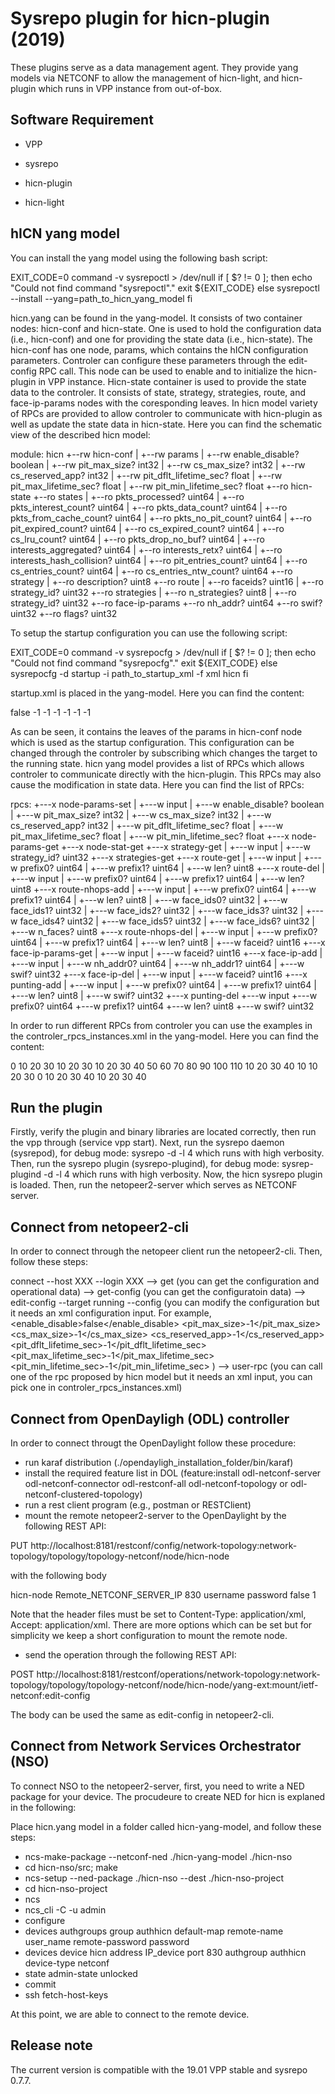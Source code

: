 # Sysrepo plugin for hicn-plugin  (2019)

These plugins serve as a data management agent. They provide yang models via NETCONF to allow the management of hicn-light, and hicn-plugin which runs in VPP instance from out-of-box.

## Software Requirement

- VPP

- sysrepo

- hicn-plugin

- hicn-light

## hICN yang model

You can install the yang model using the following bash script:

EXIT_CODE=0
command -v sysrepoctl > /dev/null
if [ $? != 0 ]; then
    echo "Could not find command \"sysrepoctl\"."
     exit ${EXIT_CODE}
else
sysrepoctl --install --yang=path_to_hicn_yang_model
fi

hicn.yang can be found in the yang-model. It consists of two container nodes: hicn-conf and hicn-state. One is used to hold the configuration data (i.e., hicn-conf) and one for providing the state data (i.e., hicn-state). The hicn-conf has one node, params, which contains the hICN configuration parameters. Controler can configure these parameters through the edit-config RPC call. This node can be used to enable and to initialize the hicn-plugin in VPP instance. Hicn-state container is used to provide the state data to the controler. It consists of state, strategy, strategies, route, and face-ip-params nodes with the coresponding leaves. In hicn model variety of RPCs are provided to allow controler to communicate with hicn-plugin as well as update the state data in hicn-state. Here you can find the schematic view of the described hicn model:


module: hicn
  +--rw hicn-conf
  |  +--rw params
  |     +--rw enable_disable?          boolean
  |     +--rw pit_max_size?            int32
  |     +--rw cs_max_size?             int32
  |     +--rw cs_reserved_app?         int32
  |     +--rw pit_dflt_lifetime_sec?   float
  |     +--rw pit_max_lifetime_sec?    float
  |     +--rw pit_min_lifetime_sec?    float
  +--ro hicn-state
     +--ro states
     |  +--ro pkts_processed?             uint64
     |  +--ro pkts_interest_count?        uint64
     |  +--ro pkts_data_count?            uint64
     |  +--ro pkts_from_cache_count?      uint64
     |  +--ro pkts_no_pit_count?          uint64
     |  +--ro pit_expired_count?          uint64
     |  +--ro cs_expired_count?           uint64
     |  +--ro cs_lru_count?               uint64
     |  +--ro pkts_drop_no_buf?           uint64
     |  +--ro interests_aggregated?       uint64
     |  +--ro interests_retx?             uint64
     |  +--ro interests_hash_collision?   uint64
     |  +--ro pit_entries_count?          uint64
     |  +--ro cs_entries_count?           uint64
     |  +--ro cs_entries_ntw_count?       uint64
     +--ro strategy
     |  +--ro description?   uint8
     +--ro route
     |  +--ro faceids?       uint16
     |  +--ro strategy_id?   uint32
     +--ro strategies
     |  +--ro n_strategies?   uint8
     |  +--ro strategy_id?    uint32
     +--ro face-ip-params
        +--ro nh_addr?   uint64
        +--ro swif?      uint32
        +--ro flags?     uint32


To setup the startup configuration you can use the following script:

EXIT_CODE=0
command -v sysrepocfg > /dev/null
if [ $? != 0 ]; then
    echo "Could not find command \"sysrepocfg\"."
     exit ${EXIT_CODE}
else
sysrepocfg -d startup -i path_to_startup_xml -f xml hicn
fi


startup.xml is placed in the yang-model. Here you can find the content:

<hicn-conf  xmlns="urn:sysrepo:hicn">
<params>
    <enable_disable>false</enable_disable>
    <pit_max_size>-1</pit_max_size>
    <cs_max_size>-1</cs_max_size>
    <cs_reserved_app>-1</cs_reserved_app>
    <pit_dflt_lifetime_sec>-1</pit_dflt_lifetime_sec>
    <pit_max_lifetime_sec>-1</pit_max_lifetime_sec>
    <pit_min_lifetime_sec>-1</pit_min_lifetime_sec>
</params>
</hicn-conf>

As can be seen, it contains the leaves of the params in hicn-conf node which is used as the startup configuration. This configuration can be changed through the controler by subscribing which changes the target to the running state. hicn yang model provides a list of RPCs which allows controler to communicate directly with the hicn-plugin. This RPCs may also cause the modification in state data. Here you can find the list of RPCs:

  rpcs:
    +---x node-params-set
    |  +---w input
    |     +---w enable_disable?          boolean
    |     +---w pit_max_size?            int32
    |     +---w cs_max_size?             int32
    |     +---w cs_reserved_app?         int32
    |     +---w pit_dflt_lifetime_sec?   float
    |     +---w pit_max_lifetime_sec?    float
    |     +---w pit_min_lifetime_sec?    float
    +---x node-params-get
    +---x node-stat-get
    +---x strategy-get
    |  +---w input
    |     +---w strategy_id?   uint32
    +---x strategies-get
    +---x route-get
    |  +---w input
    |     +---w prefix0?   uint64
    |     +---w prefix1?   uint64
    |     +---w len?       uint8
    +---x route-del
    |  +---w input
    |     +---w prefix0?   uint64
    |     +---w prefix1?   uint64
    |     +---w len?       uint8
    +---x route-nhops-add
    |  +---w input
    |     +---w prefix0?     uint64
    |     +---w prefix1?     uint64
    |     +---w len?         uint8
    |     +---w face_ids0?   uint32
    |     +---w face_ids1?   uint32
    |     +---w face_ids2?   uint32
    |     +---w face_ids3?   uint32
    |     +---w face_ids4?   uint32
    |     +---w face_ids5?   uint32
    |     +---w face_ids6?   uint32
    |     +---w n_faces?     uint8
    +---x route-nhops-del
    |  +---w input
    |     +---w prefix0?   uint64
    |     +---w prefix1?   uint64
    |     +---w len?       uint8
    |     +---w faceid?    uint16
    +---x face-ip-params-get
    |  +---w input
    |     +---w faceid?   uint16
    +---x face-ip-add
    |  +---w input
    |     +---w nh_addr0?   uint64
    |     +---w nh_addr1?   uint64
    |     +---w swif?       uint32
    +---x face-ip-del
    |  +---w input
    |     +---w faceid?   uint16
    +---x punting-add
    |  +---w input
    |     +---w prefix0?   uint64
    |     +---w prefix1?   uint64
    |     +---w len?       uint8
    |     +---w swif?      uint32
    +---x punting-del
       +---w input
          +---w prefix0?   uint64
          +---w prefix1?   uint64
          +---w len?       uint8
          +---w swif?      uint32


In order to run different RPCs from controler you can use the examples in the controler_rpcs_instances.xml in the yang-model. Here you can find the content:

<node-params-get xmlns="urn:sysrepo:hicn"/>

<node-stat-get xmlns="urn:sysrepo:hicn"/>

<strategy-get xmlns="urn:sysrepo:hicn">
    <strategy_id>0</strategy_id>
</strategy-get>

<strategies-get xmlns="urn:sysrepo:hicn"/>


<route-get xmlns="urn:sysrepo:hicn">
    <prefix0>10</prefix0>
    <prefix1>20</prefix1>
    <len>30</len>
</route-get>

<route-del xmlns="urn:sysrepo:hicn">
    <prefix0>10</prefix0>
    <prefix1>20</prefix1>
    <len>30</len>
</route-del>

<route-nhops-add xmlns="urn:sysrepo:hicn">
    <prefix0>10</prefix0>
    <prefix1>20</prefix1>
    <len>30</len>
    <face_ids0>40</face_ids0>
    <face_ids1>50</face_ids1>
    <face_ids2>60</face_ids2>
    <face_ids3>70</face_ids3>
    <face_ids4>80</face_ids4>
    <face_ids5>90</face_ids5>
    <face_ids6>100</face_ids6>
    <n_faces>110</n_faces>
</route-nhops-add>

<route-nhops-del xmlns="urn:sysrepo:hicn">
    <prefix0>10</prefix0>
    <prefix1>20</prefix1>
    <len>30</len>
    <faceid>40</faceid>
</route-nhops-del>


<face-ip-params-get xmlns="urn:sysrepo:hicn">
    <faceid>10</faceid>
</face-ip-params-get>

<face-ip-add xmlns="urn:sysrepo:hicn">
    <nh_addr0>10</nh_addr0>
    <nh_addr1>20</nh_addr1>
    <swif>30</swif>
</face-ip-add>

<face-ip-del xmlns="urn:sysrepo:hicn">
    <faceid>0</faceid>
</face-ip-del>

<punting-add xmlns="urn:sysrepo:hicn">
    <prefix0>10</prefix0>
    <prefix1>20</prefix1>
    <len>30</len>
    <swif>40</swif>
</punting-add>


<punting-del xmlns="urn:sysrepo:hicn">
    <prefix0>10</prefix0>
    <prefix1>20</prefix1>
    <len>30</len>
    <swif>40</swif>
</punting-del>


## Run the plugin

Firstly, verify the plugin and binary libraries are located correctly, then run the vpp through (service vpp start). Next, run the sysrepo daemon (sysrepod), for debug mode: sysrepo -d -l 4 which runs with high verbosity. Then, run the sysrepo plugin (sysrepo-plugind), for debug mode: sysrep-plugind -d -l 4 which runs with high verbosity. Now, the hicn sysrepo plugin is loaded. Then, run the netopeer2-server which serves as NETCONF server.

## Connect from netopeer2-cli

In order to connect through the netopeer client run the netopeer2-cli. Then, follow these steps:

connect --host XXX --login XXX
--> get (you can get the configuration and operational data)
--> get-config (you can get the configuratoin data)
--> edit-config --target running --config (you can modify the configuration but it needs an xml configuration input. For example,
<hicn-conf  xmlns="urn:sysrepo:hicn">
<params>
    <enable_disable>false</enable_disable>
    <pit_max_size>-1</pit_max_size>
    <cs_max_size>-1</cs_max_size>
    <cs_reserved_app>-1</cs_reserved_app>
    <pit_dflt_lifetime_sec>-1</pit_dflt_lifetime_sec>
    <pit_max_lifetime_sec>-1</pit_max_lifetime_sec>
    <pit_min_lifetime_sec>-1</pit_min_lifetime_sec>
</params>
</hicn-conf>
)
--> user-rpc (you can call one of the rpc proposed by hicn model but it needs an xml input, you can pick one in controler_rpcs_instances.xml)

## Connect from OpenDayligh (ODL) controller

In order to connect througt the OpenDaylight follow these procedure:

- run karaf distribution (./opendayligh_installation_folder/bin/karaf)
- install the required feature list in DOL (feature:install odl-netconf-server odl-netconf-connector odl-restconf-all odl-netconf-topology or
  odl-netconf-clustered-topology)
- run a rest client program (e.g., postman or RESTClient)
- mount the remote netopeer2-server to the OpenDaylight by the following REST API:

PUT http://localhost:8181/restconf/config/network-topology:network-topology/topology/topology-netconf/node/hicn-node

with the following body

 <node xmlns="urn:TBD:params:xml:ns:yang:network-topology">
   <node-id>hicn-node</node-id>
   <host xmlns="urn:opendaylight:netconf-node-topology">Remote_NETCONF_SERVER_IP</host>
   <port xmlns="urn:opendaylight:netconf-node-topology">830</port>
   <username xmlns="urn:opendaylight:netconf-node-topology">username</username>
   <password xmlns="urn:opendaylight:netconf-node-topology">password</password>
   <tcp-only xmlns="urn:opendaylight:netconf-node-topology">false</tcp-only>
   <keepalive-delay xmlns="urn:opendaylight:netconf-node-topology">1</keepalive-delay>
 </node>

Note that the header files must be set to Content-Type: application/xml, Accept: application/xml. There are more options which can be set but for simplicity we keep a short configuration to mount the remote node.

- send the operation through the following REST API:

POST http://localhost:8181/restconf/operations/network-topology:network-topology/topology/topology-netconf/node/hicn-node/yang-ext:mount/ietf-netconf:edit-config

The body can be used the same as edit-config in netopeer2-cli.

## Connect from Network Services Orchestrator (NSO)

To connect NSO to the netopeer2-server, first, you need to write a NED package for your device. The procudeure to create NED for hicn is explaned in the following:

Place hicn.yang model in a folder called hicn-yang-model, and follow these steps:

- ncs-make-package --netconf-ned ./hicn-yang-model ./hicn-nso
- cd hicn-nso/src; make
- ncs-setup --ned-package ./hicn-nso --dest ./hicn-nso-project
- cd hicn-nso-project
- ncs
- ncs_cli -C -u admin
- configure
- devices authgroups group authhicn default-map remote-name user_name remote-password password
- devices device hicn address IP_device port 830 authgroup authhicn device-type netconf
- state admin-state unlocked
- commit
- ssh fetch-host-keys

At this point, we are able to connect to the remote device.


## Release note

The current version is compatible with the 19.01 VPP stable and sysrepo 0.7.7.
